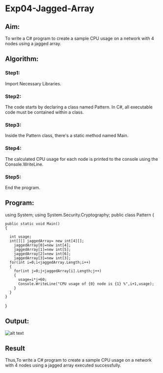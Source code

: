 # Exp04-Jagged-Array
## Aim:
To write a C# program to create a sample CPU usage on a network with 4 nodes using a jagged array.
## Algorithm:
### Step1:
Import Necessary Libraries.

### Step2:
The code starts by declaring a class named Pattern. In C#, all executable code must be contained within a class.

### Step3:
Inside the Pattern class, there's a static method named Main.

### Step4:
The calculated CPU usage for each node is printed to the console using the Console.WriteLine.

### Step5:
End the program.


## Program:
using System;
using System.Security.Cryptography;
public class Pattern
{

    public static void Main()
    {
    
      int usage;
      int[][] jaggedArray= new int[4][];
        jaggedArray[0]=new int[4];
        jaggedArray[1]=new int[5];
        jaggedArray[2]=new int[6];
        jaggedArray[3]=new int[3];
      for(int i=0;i<jaggedArray.Length;i++)
      {
        for(int j=0;j<jaggedArray[i].Length;j++)
        {
          usage=i*j+60;
          Console.WriteLine("CPU usage of {0} node is {1} %",i+1,usage);
        }
      }
    }
}

## Output:
![alt text](C#-04.png)

## Result
Thus,To write a C# program to create a sample CPU usage on a network with 4 nodes using a jagged array executed successfully.